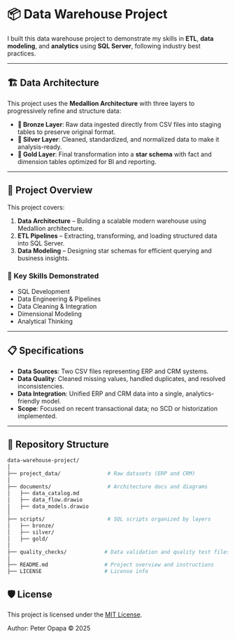 # 📦 Data Warehouse Project

I built this data warehouse project to demonstrate my skills in **ETL**, **data modeling**, and **analytics** using **SQL Server**, following industry best practices.

---

## 🏗️ Data Architecture

This project uses the **Medallion Architecture** with three layers to progressively refine and structure data:

- **🔸 Bronze Layer**: Raw data ingested directly from CSV files into staging tables to preserve original format.
- **🔹 Silver Layer**: Cleaned, standardized, and normalized data to make it analysis-ready.
- **🏅 Gold Layer**: Final transformation into a **star schema** with fact and dimension tables optimized for BI and reporting.

---

## 📖 Project Overview

This project covers:

1. **Data Architecture** – Building a scalable modern warehouse using Medallion architecture.
2. **ETL Pipelines** – Extracting, transforming, and loading structured data into SQL Server.
3. **Data Modeling** – Designing star schemas for efficient querying and business insights.

### 🧠 Key Skills Demonstrated

- SQL Development  
- Data Engineering & Pipelines  
- Data Cleaning & Integration  
- Dimensional Modeling  
- Analytical Thinking  

---

## 📋 Specifications

- **Data Sources**: Two CSV files representing ERP and CRM systems.
- **Data Quality**: Cleaned missing values, handled duplicates, and resolved inconsistencies.
- **Data Integration**: Unified ERP and CRM data into a single, analytics-friendly model.
- **Scope**: Focused on recent transactional data; no SCD or historization implemented.

---

## 📂 Repository Structure

```bash
data-warehouse-project/
│
├── project_data/               # Raw datasets (ERP and CRM)
│
├── documents/                  # Architecture docs and diagrams
│   ├── data_catalog.md
│   ├── data_flow.drawio
│   ├── data_models.drawio
│
├── scripts/                    # SQL scripts organized by layers
│   ├── bronze/
│   ├── silver/
│   ├── gold/
│
├── quality_checks/            # Data validation and quality test files
│
├── README.md                  # Project overview and instructions
├── LICENSE                    # License info

```

## 🛡️ License

This project is licensed under the [MIT License](LICENSE).

Author: Peter Opapa © 2025

